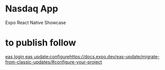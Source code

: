 # Nasdaq App
Expo React Native Showcase

# to publish follow
[eas login
eas update:configure](https://docs.expo.dev/eas-update/migrate-from-classic-updates/#configure-your-project)https://docs.expo.dev/eas-update/migrate-from-classic-updates/#configure-your-project
